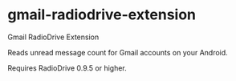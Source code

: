gmail-radiodrive-extension
==========================

Gmail RadioDrive Extension

Reads unread message count for Gmail accounts on your Android.

Requires RadioDrive 0.9.5 or higher.
